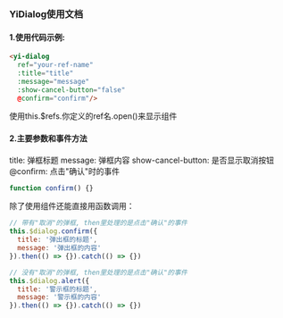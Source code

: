 ### YiDialog使用文档

#### 1.使用代码示例:
```html
<yi-dialog
  ref="your-ref-name"
  :title="title"
  :message="message"
  :show-cancel-button="false"
  @confirm="confirm"/>
```
使用this.$refs.你定义的ref名.open()来显示组件
#### 2.主要参数和事件方法
title: 弹框标题
message: 弹框内容
show-cancel-button: 是否显示取消按钮
@confirm: 点击"确认"时的事件
```js
function confirm() {}
```
除了使用组件还能直接用函数调用：
```js
// 带有"取消"的弹框, then里处理的是点击"确认"的事件
this.$dialog.confirm({
  title: '弹出框的标题',
  message: '弹出框的内容'
}).then(() => {}).catch(() => {})

// 没有"取消"的弹框, then里处理的是点击"确认"的事件
this.$dialog.alert({
  title: '警示框的标题',
  message: '警示框的内容'
}).then(() => {}).catch(() => {})
```
